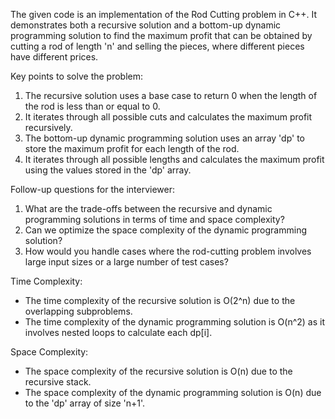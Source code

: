The given code is an implementation of the Rod Cutting problem in C++. It demonstrates both a recursive solution and a bottom-up dynamic programming solution to find the maximum profit that can be obtained by cutting a rod of length 'n' and selling the pieces, where different pieces have different prices.

Key points to solve the problem:
1. The recursive solution uses a base case to return 0 when the length of the rod is less than or equal to 0.
2. It iterates through all possible cuts and calculates the maximum profit recursively.
3. The bottom-up dynamic programming solution uses an array 'dp' to store the maximum profit for each length of the rod.
4. It iterates through all possible lengths and calculates the maximum profit using the values stored in the 'dp' array.

Follow-up questions for the interviewer:
1. What are the trade-offs between the recursive and dynamic programming solutions in terms of time and space complexity?
2. Can we optimize the space complexity of the dynamic programming solution?
3. How would you handle cases where the rod-cutting problem involves large input sizes or a large number of test cases?

Time Complexity:
- The time complexity of the recursive solution is O(2^n) due to the overlapping subproblems.
- The time complexity of the dynamic programming solution is O(n^2) as it involves nested loops to calculate each dp[i].

Space Complexity:
- The space complexity of the recursive solution is O(n) due to the recursive stack.
- The space complexity of the dynamic programming solution is O(n) due to the 'dp' array of size 'n+1'.